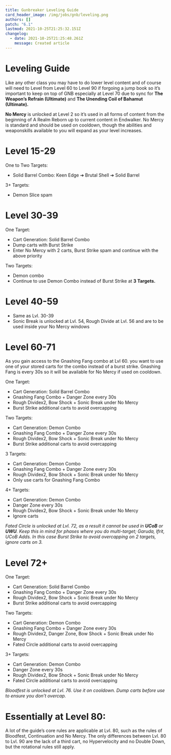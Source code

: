 ```yaml
---
title: Gunbreaker Leveling Guide
card_header_image: /img/jobs/gnb/leveling.png
authors: []
patch: "6.1"
lastmod: 2021-10-25T21:25:32.151Z
changelog:
  - date: 2021-10-25T21:25:48.261Z
    message: Created article
---
```

# Leveling Guide



Like any other class you may have to do lower level content and of course will need to Level from Level 60 to Level 90 if forgoing a jump book so it’s important to keep on top of GNB especially at Level 70 due to sync for **The Weapon’s Refrain (Ultimate)** and **The Unending Coil of Bahamut (Ultimate).**

**No Mercy** is unlocked at Level 2 so it’s used in all forms of content from the beginning of A Realm Reborn up to current content in Endwalker. No Mercy is standard and should be used on cooldown, though the abilities and weaponskills available to you will expand as your level increases.



# Level 15-29

One to Two Targets:

* Solid Barrel Combo: Keen Edge ➔ Brutal Shell ➔ Solid Barrel

3+ Targets:

* Demon Slice spam

# Level 30-39

One Target:

* Cart Generation: Solid Barrel Combo
* Dump carts with Burst Strike
* Enter No Mercy with 2 carts, Burst Strike spam and continue with the above priority

Two Targets:

* Demon combo
* Continue to use Demon Combo instead of Burst Strike at **3 Targets.**

# Level 40-59

* Same as Lvl. 30-39
* Sonic Break is unlocked at Lvl. 54, Rough Divide at Lvl. 56 and are to be used inside your No Mercy windows

# Level 60-71

As you gain access to the Gnashing Fang combo at Lvl 60. you want to use one of your stored carts for the combo instead of a burst strike. Gnashing Fang is every 30s so it will be available for No Mercy if used on cooldown.



One Target:

* Cart Generation: Solid Barrel Combo
* Gnashing Fang Combo + Danger Zone every 30s
* Rough Dividex2, Bow Shock + Sonic Break under No Mercy
* Burst Strike additional carts to avoid overcapping



Two Targets:

* Cart Generation: Demon Combo
* Gnashing Fang Combo + Danger Zone every 30s
* Rough Dividex2, Bow Shock + Sonic Break under No Mercy
* Burst Strike additional carts to avoid overcapping

3 Targets:

* Cart Generation: Demon Combo
* Gnashing Fang Combo + Danger Zone every 30s
* Rough Dividex2, Bow Shock + Sonic Break under No Mercy
* Only use carts for Gnashing Fang Combo



4+ Targets:

* Cart Generation: Demon Combo
* Danger Zone every 30s
* Rough Dividex2, Bow Shock + Sonic Break under No Mercy
* Ignore carts

*Fated Circle is unlocked at Lvl. 72, as a result it cannot be used in **UCoB** or **UWU**. Keep this in mind for phases where you do multi-target; Garuda, Ifrit, UCoB Adds. In this case Burst Strike to avoid overcapping on 2 targets, ignore carts on 3.*

# Level 72+

One Target:

* Cart Generation: Solid Barrel Combo
* Gnashing Fang Combo + Danger Zone every 30s
* Rough Dividex2, Bow Shock + Sonic Break under No Mercy
* Burst Strike additional carts to avoid overcapping

Two Targets:

* Cart Generation: Demon Combo
* Gnashing Fang Combo + Danger Zone every 30s
* Rough Dividex2, Danger Zone, Bow Shock + Sonic Break under No Mercy
* Fated Circle additional carts to avoid overcapping

3+ Targets:

* Cart Generation: Demon Combo
* Danger Zone every 30s
* Rough Dividex2, Bow Shock + Sonic Break under No Mercy
* Fated Circle additional carts to avoid overcapping

*Bloodfest is unlocked at Lvl. 76. Use it on cooldown. Dump carts before use to ensure you don’t overcap.*



# Essentially at Level 80:



A lot of the guide’s core rules are applicable at Lvl. 80, such as the rules of Bloodfest, Continuation and No Mercy. The only differences between Lvl. 80 to Lvl. 90 are the lack of a third cart, no Hypervelocity and no Double Down, but the rotational rules still apply.